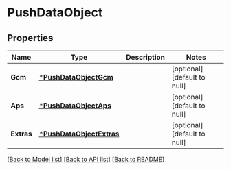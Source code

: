 # PushDataObject

## Properties
Name | Type | Description | Notes
------------ | ------------- | ------------- | -------------
**Gcm** | [***PushDataObjectGcm**](pushDataObject_gcm.md) |  | [optional] [default to null]
**Aps** | [***PushDataObjectAps**](pushDataObject_aps.md) |  | [optional] [default to null]
**Extras** | [***PushDataObjectExtras**](pushDataObject_extras.md) |  | [optional] [default to null]

[[Back to Model list]](../README.md#documentation-for-models) [[Back to API list]](../README.md#documentation-for-api-endpoints) [[Back to README]](../README.md)


